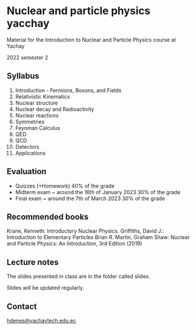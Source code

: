 # Nuclear and particle physics yacchay

Material for the Introduction to Nuclear and Particle Physics course at Yachay

2022 semester 2

## Syllabus

1. Introduction - Fermions, Bosons, and Fields	
2. Relativistic Kinematics 
3. Nuclear structure
4. Nuclear decay and Radioactivity
5. Nuclear reactions
6. Symmetries
7. Feynman Calculus	
8. QED
9. QCD
10. Detectors 
11. Applications

## Evaluation

- Quizzes (+Homework) 40% of the grade
- Midterm exam ~ around the 16th of January 2023 30% of the grade 
- Final exam ~ around the 7th of March 2023 30% of the grade

## Recommended books

Krane, Kenneth: Introductory Nuclear Physics.
Griffiths, David J.: Introduction to Elementary Particles
Brian R. Martin, Graham Shaw: Nuclear and Particle Physics: An Introduction, 3rd Edition (2019)

## Lecture notes
The slides presented in class are in the folder called slides.

Slides will be updated regularly.

## Contact
hdenes@yachaytech.edu.ec
